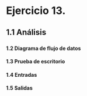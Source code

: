 # Ejercicio 13.
## 1.1 Análisis
###
#### 1.2 Diagrama de flujo de datos
#### 1.3 Prueba de escritorio
#### 1.4 Entradas
#### 1.5 Salidas
